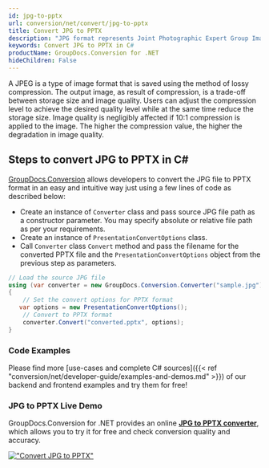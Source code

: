 ```yaml
---
id: jpg-to-pptx
url: conversion/net/convert/jpg-to-pptx
title: Convert JPG to PPTX
description: "JPG format represents Joint Photographic Expert Group Image File with .jpg extension. Learn how to convert JPG to PPTX file programmatically in C# language using GroupDocs.Conversion for .NET library."
keywords: Convert JPG to PPTX in C#
productName: GroupDocs.Conversion for .NET
hideChildren: False
---
```


A JPEG is a type of image format that is saved using the method of lossy compression. The output image, as result of compression, is a trade-off between storage size and image quality. Users can adjust the compression level to achieve the desired quality level while at the same time reduce the storage size. Image quality is negligibly affected if 10:1 compression is applied to the image.  The higher the compression value, the higher the degradation in image quality.

## Steps to convert JPG to PPTX in C#

[GroupDocs.Conversion](https://products.groupdocs.com/conversion/net) allows developers to convert the JPG file to PPTX format in an easy and intuitive way just using a few lines of code as described below:

* Create an instance of `Converter` class and pass source JPG file path as a constructor parameter. You may specify absolute or relative file path as per your requirements. 
* Create an instance of `PresentationConvertOptions` class.
* Call `Converter` class `Convert` method and pass the filename for the converted PPTX file and the `PresentationConvertOptions` object from the previous step as parameters.

```csharp
// Load the source JPG file
using (var converter = new GroupDocs.Conversion.Converter("sample.jpg"))
{
    // Set the convert options for PPTX format
   var options = new PresentationConvertOptions();
    // Convert to PPTX format
    converter.Convert("converted.pptx", options);
}
```

### Code Examples

Please find more [use-cases and complete C# sources]({{< ref "conversion/net/developer-guide/examples-and-demos.md" >}}) of our backend and frontend examples and try them for free!

### JPG to PPTX Live Demo

GroupDocs.Conversion for .NET provides an online [**JPG to PPTX converter**](https://products.groupdocs.app/conversion/jpg-to-pptx), which allows you to try it for free and check conversion quality and accuracy.

[!["Convert JPG to PPTX"](conversion/net/images/convert-to-pptx/convert-jpg-to-pptx.png)](https://products.groupdocs.app/conversion/jpg-to-pptx)